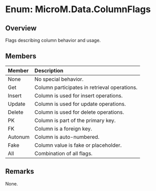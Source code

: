 # Enum: MicroM.Data.ColumnFlags
## Overview
Flags describing column behavior and usage.

## Members
| Member | Description |
|:------------|:-------------|
| None | No special behavior. |
| Get | Column participates in retrieval operations. |
| Insert | Column is used for insert operations. |
| Update | Column is used for update operations. |
| Delete | Column is used for delete operations. |
| PK | Column is part of the primary key. |
| FK | Column is a foreign key. |
| Autonum | Column is auto-numbered. |
| Fake | Column value is fake or placeholder. |
| All | Combination of all flags. |

## Remarks
None.

